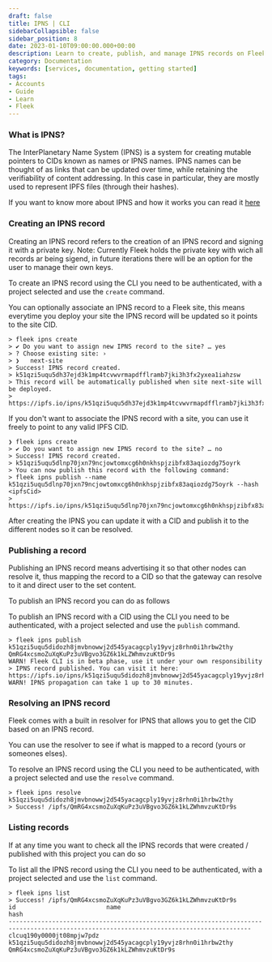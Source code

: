 ```yaml
---
draft: false
title: IPNS | CLI 
sidebarCollapsible: false
sidebar_position: 8
date: 2023-01-10T09:00:00.000+00:00
description: Learn to create, publish, and manage IPNS records on Fleek, facilitating dynamic updates to IPFS content. Master the steps with our CLI guide from authentication to resolving records.
category: Documentation
keywords: [services, documentation, getting started]
tags:
- Accounts
- Guide
- Learn
- Fleek
---
```


### What is IPNS?

The InterPlanetary Name System (IPNS) is a system for creating mutable pointers to CIDs known as names or IPNS names. IPNS names can be thought of as links that can be updated over time, while retaining the verifiability of content addressing. In this case in particular, they are mostly used to represent IPFS files (through their hashes).

If you want to know more about IPNS and how it works you can read it [here](https://docs.ipfs.tech/concepts/ipns/#interplanetary-name-system-ipns)

### Creating an IPNS record

Creating an IPNS record refers to the creation of an IPNS record and signing it with a private key. Note: Currently Fleek holds the private key with wich all records ar being sigend, in future iterations there will be an option for the user to manage their own keys.

To create an IPNS record using the CLI you need to be authenticated, with a project selected and use the `create` command.

You can optionally associate an IPNS record to a Fleek site, this means everytime you deploy your site the IPNS record will be updated so it points to the site CID.

```shellscript filename="Creating an IPNS record with Site"  copy
> fleek ipns create
> ✔ Do you want to assign new IPNS record to the site? … yes
> ? Choose existing site: ›
> ❯   next-site
> Success! IPNS record created.
> k51qzi5uqu5dh37ejd3k1mp4tcvwvrmapdfflramb7jki3h3fx2yxea1iahzsw
> This record will be automatically published when site next-site will be deployed.
> https://ipfs.io/ipns/k51qzi5uqu5dh37ejd3k1mp4tcvwvrmapdfflramb7jki3h3fx2yxea1iahzsw
```

If you don't want to associate the IPNS record with a site, you can use it freely to point to any valid IPFS CID.


```shellscript filename="Creating an IPS record"
❯ fleek ipns create
> ✔ Do you want to assign new IPNS record to the site? … no
> Success! IPNS record created.
> k51qzi5uqu5dlnp70jxn79ncjowtomxcg6h0nkhspjzibfx83aqiozdg75oyrk
> You can now publish this record with the following command:
> fleek ipns publish --name k51qzi5uqu5dlnp70jxn79ncjowtomxcg6h0nkhspjzibfx83aqiozdg75oyrk --hash <ipfsCid>
> https://ipfs.io/ipns/k51qzi5uqu5dlnp70jxn79ncjowtomxcg6h0nkhspjzibfx83aqiozdg75oyrk
```

After creating the IPNS you can update it with a CID and publish it to the different nodes so it can be resolved.

### Publishing a record

Publishing an IPNS record means advertising it so that other nodes can resolve it, thus mapping the record to a CID so that the gateway can resolve to it and direct user to the set content.

To publish an IPNS record you can do as follows

To publish an IPNS record with a CID using the CLI you need to be authenticated, with a project selected and use the `publish` command.
    
```shellscript filename="Creating an IPNS record" copy
> fleek ipns publish k51qzi5uqu5didozh8jmvbnowwj2d545yacagcply19yvjz8rhn0i1hrbw2thy QmRG4xcsmoZuXqKuPz3uVBgvo3GZ6k1kLZWhmvzuKtDr9s
WARN! Fleek CLI is in beta phase, use it under your own responsibility
> IPNS record published. You can visit it here:
https://ipfs.io/ipns/k51qzi5uqu5didozh8jmvbnowwj2d545yacagcply19yvjz8rhn0i1hrbw2thy
WARN! IPNS propagation can take 1 up to 30 minutes.
```

### Resolving an IPNS record

Fleek comes with a built in resolver for IPNS that allows you to get the CID based on an IPNS record.

You can use the resolver to see if what is mapped to a record (yours or someones elses).

To resolve an IPNS record using the CLI you need to be authenticated, with a project selected and use the `resolve` command.
    
```shellscript filename="Creating an IPNS record" copy
> fleek ipns resolve k51qzi5uqu5didozh8jmvbnowwj2d545yacagcply19yvjz8rhn0i1hrbw2thy
> Success! /ipfs/QmRG4xcsmoZuXqKuPz3uVBgvo3GZ6k1kLZWhmvzuKtDr9s
```

### Listing records

If at any time you want to check all the IPNS records that were created / published with this project you can do so

To list all the IPNS record using the CLI you need to be authenticated, with a project selected and use the `list` command.

```shellscript filename="Creating an IPNS record" copy
> fleek ipns list
> Success! /ipfs/QmRG4xcsmoZuXqKuPz3uVBgvo3GZ6k1kLZWhmvzuKtDr9s
id                         name                                                            hash                                          
-----------------------------------------------------------------------------------------------------------------------------------------   
clcuq190y0000jt08mpjw7pdz  k51qzi5uqu5didozh8jmvbnowwj2d545yacagcply19yvjz8rhn0i1hrbw2thy  QmRG4xcsmoZuXqKuPz3uVBgvo3GZ6k1kLZWhmvzuKtDr9s
```

